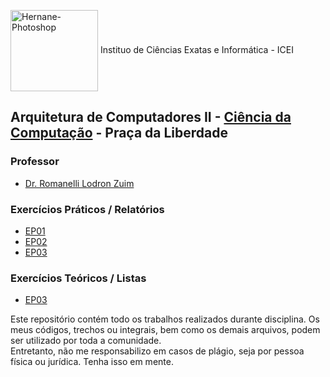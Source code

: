 <img align="center" alt="Hernane-Photoshop" height="130" width="140" src="https://user-images.githubusercontent.com/88516429/185773964-1c4adbaf-8d43-4c48-a3af-cb7451157dfd.png"> Instituo de Ciências Exatas e Informática - ICEI
 <br>

## Arquitetura de Computadores II - [Ciência da Computação](https://icei.pucminas.br/index.php/cursos/graduacao/ciencia-da-computacao) - Praça da Liberdade

### Professor

* [Dr. Romanelli Lodron Zuim](https://www.escavador.com/sobre/2666679/romanelli-lodron-zuim)

###  Exercícios Práticos / Relatórios
- [EP01](https://github.com/hernanevelozo/PMG-AC2/tree/main/EP01%20-%20AC2)
- [EP02](https://github.com/hernanevelozo/PMG-AC2/tree/main/EP02-AC2)
- [EP03](https://github.com/hernanevelozo/PMG-AC2/tree/main/EP03%20-%20AC2)

###  Exercícios Teóricos / Listas
- [EP03](https://github.com/hernanevelozo/PMG-AC2/tree/main/EP03%20-%20AC2)


Este repositório contém todo os trabalhos realizados durante disciplina. Os meus códigos, trechos ou integrais, bem como os demais arquivos, podem ser utilizado por toda a comunidade. <br> Entretanto, não me responsabilizo em casos de plágio, seja por pessoa física ou jurídica. Tenha isso em mente.
